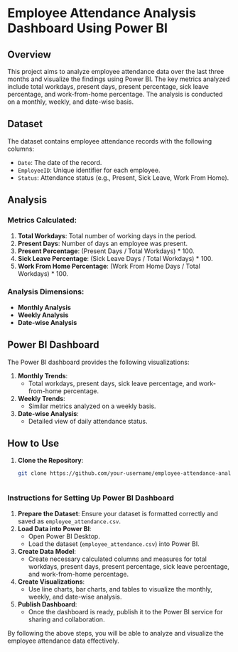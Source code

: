# Employee Attendance Analysis Dashboard Using Power BI

## Overview

This project aims to analyze employee attendance data over the last three months and visualize the findings using Power BI. The key metrics analyzed include total workdays, present days, present percentage, sick leave percentage, and work-from-home percentage. The analysis is conducted on a monthly, weekly, and date-wise basis.

## Dataset

The dataset contains employee attendance records with the following columns:
- `Date`: The date of the record.
- `EmployeeID`: Unique identifier for each employee.
- `Status`: Attendance status (e.g., Present, Sick Leave, Work From Home).

## Analysis

### Metrics Calculated:
1. **Total Workdays**: Total number of working days in the period.
2. **Present Days**: Number of days an employee was present.
3. **Present Percentage**: (Present Days / Total Workdays) * 100.
4. **Sick Leave Percentage**: (Sick Leave Days / Total Workdays) * 100.
5. **Work From Home Percentage**: (Work From Home Days / Total Workdays) * 100.

### Analysis Dimensions:
- **Monthly Analysis**
- **Weekly Analysis**
- **Date-wise Analysis**

## Power BI Dashboard

The Power BI dashboard provides the following visualizations:
1. **Monthly Trends**:
   - Total workdays, present days, sick leave percentage, and work-from-home percentage.
2. **Weekly Trends**:
   - Similar metrics analyzed on a weekly basis.
3. **Date-wise Analysis**:
   - Detailed view of daily attendance status.

## How to Use

1. **Clone the Repository**:
   ```bash
   git clone https://github.com/your-username/employee-attendance-analysis.git


   
### Instructions for Setting Up Power BI Dashboard

1. **Prepare the Dataset**: Ensure your dataset is formatted correctly and saved as `employee_attendance.csv`.
2. **Load Data into Power BI**:
   - Open Power BI Desktop.
   - Load the dataset (`employee_attendance.csv`) into Power BI.
3. **Create Data Model**:
   - Create necessary calculated columns and measures for total workdays, present days, present percentage, sick leave percentage, and work-from-home percentage.
4. **Create Visualizations**:
   - Use line charts, bar charts, and tables to visualize the monthly, weekly, and date-wise analysis.
5. **Publish Dashboard**:
   - Once the dashboard is ready, publish it to the Power BI service for sharing and collaboration.

By following the above steps, you will be able to analyze and visualize the employee attendance data effectively.

